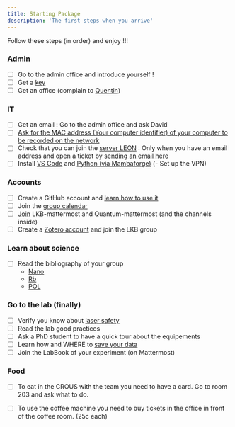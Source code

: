 ```yaml
---
title: Starting Package
description: 'The first steps when you arrive'  
---
```

<alert type="success">
Follow these steps (in order) and enjoy !!!
</alert>

### Admin
- [ ]   Go to the admin office and introduce yourself !
- [ ]  Get a [key](/starting-package/General#obtain-a-kaba-key)
- [ ]  Get an office (complain to [Quentin](mailto:quentin.glorieux@lkb.upmc.fr))

### IT
- [ ]  Get an email : Go to the admin office and ask David
- [ ]  [Ask for the MAC address (Your computer identifier) of your computer to be recorded on the network](/starting-package/computers_and_network#adding-a-computer-to-the-network)
- [ ]  Check that you can join the [server LEON](/starting-package/computers_and_network#map-a-network-drive) : Only when you have an email address and open a ticket by [sending an email here](support@lkb.upmc.fr)
- [ ]  Install [VS Code](/starting-package/Tools#VS-Code) and [Python (via Mambaforge)](/starting-package/tools#Python)
(- Set up the VPN)
  
### Accounts
- [ ]  Create a GitHub account and [learn how to use it](/starting-package/Tools#github)
- [ ]  Join the [group calendar](/starting-package/tools#google-calendar)
- [ ]  [Join](/starting-package/tools#mattermost) LKB-mattermost and Quantum-mattermost (and the channels inside) 
- [ ]  Create a [Zotero account](/starting-package/tools#zotero) and join the LKB group
### Learn about science 
- [ ]  Read the bibliography of your group
    - [Nano](https://www.zotero.org/groups/4622968/quantumopticslkb/collections/IAUAIBQN)
    - [Rb](https://www.zotero.org/groups/4622968/quantumopticslkb/collections/A6ZSVQFJ)
    - [POL](https://www.zotero.org/groups/4622968/quantumopticslkb/collections/3G4A4BHI) 
### Go to the lab (finally)
- [ ]  Verify you know about [laser safety](https://www.dgdr.cnrs.fr/sst/CNPS/guides/doc/lasers/Guide%20Risque%20lies%20aux%20lasers%20v11-2019.pdf)
- [ ]  Read the lab good practices 
- [ ]  Ask a PhD student to have a quick tour about the equipements
- [ ]  Learn how and WHERE to [save your data](/starting-package/data_organisation)
- [ ]  Join the LabBook of your experiment (on Mattermost)

### Food

- [ ]  To eat in the CROUS with the team you need to have a card. Go to room 203 and ask what to do.

- [ ]  To use the coffee machine you need to buy tickets in the office in front of the coffee room. (25c each)